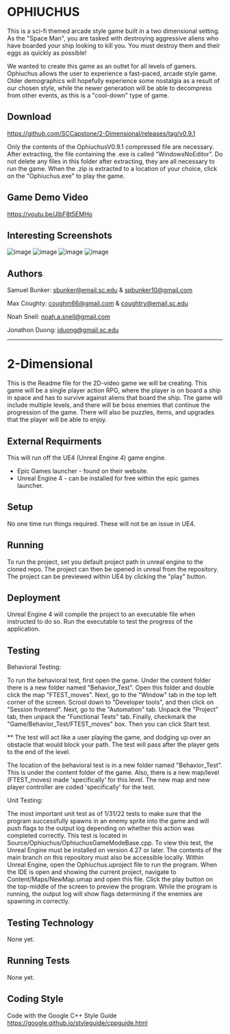 # OPHIUCHUS

This is a sci-fi themed arcade style game built in a two dimensional setting. As the "Space Man", you are tasked with destroying aggressive aliens who have boarded your ship looking to kill you. You must destroy them and their eggs as quickly as possible!

We wanted to create this game as an outlet for all levels of gamers. Ophiuchus allows the user to experience a fast-paced, arcade style game. Older demographics will hopefully experience some nostalgia as a result of our chosen style, while the newer generation will be able to decompress from other events, as this is a "cool-down" type of game. 


## Download

https://github.com/SCCapstone/2-Dimensional/releases/tag/v0.9.1

Only the contents of the OphiuchusV0.9.1 compressed file are necessary.
After extracting, the file containing the .exe is called "WindowsNoEditor".
Do not delete any files in this folder after extracting, they are all necessary to run the game.
When the .zip is extracted to a location of your choice, click on the "Ophiuchus.exe" to play the game. 

## Game Demo Video

https://youtu.be/JlbF8t5EMHo

## Interesting Screenshots

![image](https://user-images.githubusercontent.com/89282408/164577204-0ad748bf-646a-45e3-bd23-774b04c67a19.png)
![image](https://user-images.githubusercontent.com/89282408/164577024-23da61a2-9bac-4e1a-bf14-58f799d1e661.png)
![image](https://user-images.githubusercontent.com/89282408/164577184-9d37ba3b-c524-4834-bcf1-4e18d03ef2bb.png)
![image](https://user-images.githubusercontent.com/89282408/164577424-a5e8e1b3-2556-4996-9a22-6067bc68b3e4.png)

## Authors

Samuel Bunker: sbunker@email.sc.edu & spbunker10@gmail.com

Max Coughty: coughm66@gmail.com & coughtry@email.sc.edu

Noah Snell: noah.a.snell@gmail.com

Jonathon Duong: jduong@gmail.sc.edu

-----------------------------------------------------------------------------------------------------------------------------------------------------------------------

# 2-Dimensional

This is the Readme file for the 2D-video game we will be creating. This game will be a single player action RPG, where 
the player is on board a ship in space and has to survive against aliens that board the ship. The game will include multiple
levels, and there will be boss enemies that continue the progression of the game. There will also be puzzles, items, and 
upgrades that the player will be able to enjoy.

## External Requirments

This will run off the UE4 (Unreal Engine 4) game engine.
* Epic Games launcher - found on their website.
* Unreal Engine 4 - can be installed for free within the epic games launcher. 

## Setup

No one time run things required. These will not be an issue in UE4.

## Running

To run the project, set you default project path in unreal engine to the cloned repo. The project can then be opened in unreal from the repository. The project can be previewed within UE4 by clicking the "play" button. 

## Deployment

Unreal Engine 4 will compile the project to an executable file when instructed to do so. Run the executable to test the progress of the application.

## Testing

Behavioral Testing: 

To run the behavioral test, first open the game. Under the content folder there is a new folder named "Behavior_Test". Open this folder and double click the map "FTEST_moves".
Next, go to the "Window" tab in the top left corner of the screen. Scrool down to "Developer tools", and then click on "Session frontend". Next, go to the "Automation" tab. Unpack the "Project" tab, then unpack
the "Functional Tests" tab. Finally, checkmark the "Game/Behavior_Test/FTEST_moves" box. Then you can click Start test.

** The test will act like a user playing the game, and dodging up over an obstacle that would block your path. The test will pass after the player gets to the end of the level.

The location of the behavioral test is in a new folder named "Behavior_Test". This is under the content folder of the game. Also, there is a new map/level (FTEST_moves) made 'specifically' for this level.
The new map and new player controller are coded 'specifically' for the test.

Unit Testing:

The most important unit test as of 1/31/22 tests to make sure that the program successfully spawns in an enemy sprite into the game and will push flags to the output log depending on whether this action was completed correctly. This test is located in Source/Ophiuchus/OphiuchusGameModeBase.cpp. To view this test, the Unreal Engine must be installed on version 4.27 or later. The contents of the main branch on this repository must also be accessible locally. Within Unreal Engine, open the Ophiuchus.uproject file to run the program. When the IDE is open and showing the current project, navigate to Content/Maps/NewMap.umap and open this file. Click the play button on the top-middle of the screen to preview the program. While the program is running, the output log will show flags determining if the enemies are spawning in correctly. 

## Testing Technology

None yet.

## Running Tests

None yet.

## Coding Style

Code with the Google C++ Style Guide
https://google.github.io/styleguide/cppguide.html
